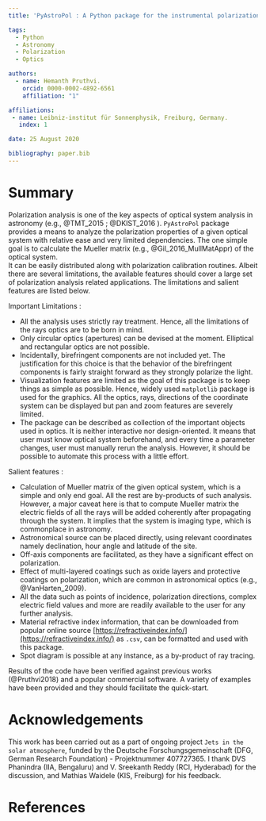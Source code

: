 ```yaml
---
title: 'PyAstroPol : A Python package for the instrumental polarization analysis of the astronomical optics.'

tags:
  - Python
  - Astronomy
  - Polarization
  - Optics

authors:
  - name: Hemanth Pruthvi.
    orcid: 0000-0002-4892-6561
    affiliation: "1"

affiliations:
 - name: Leibniz-institut für Sonnenphysik, Freiburg, Germany.
   index: 1

date: 25 August 2020

bibliography: paper.bib
---
```


# Summary

Polarization analysis is one of the key aspects of optical system analysis in astronomy (e.g., @TMT_2015 ; @DKIST_2016 ). `PyAstroPol` package provides a means to analyze the polarization properties of a given optical system with relative ease and very limited dependencies. The one simple goal is to calculate the Mueller matrix (e.g., @Gil_2016_MullMatAppr) of the optical system.  
It can be easily distributed along with polarization calibration routines. Albeit there are several limitations, the available features should cover a large set of polarization analysis related applications. The limitations and salient features are listed below.

Important Limitations : 
* All the analysis uses strictly ray treatment. Hence, all the limitations of the rays optics are to be born in mind.
* Only circular optics (apertures) can be devised at the moment. Elliptical and rectangular optics are not possible.
* Incidentally, birefringent components are not included yet. The justification for this choice is that the behavior of the birefringent components is fairly straight forward as they strongly polarize the light.
* Visualization features are limited as the goal of this package is to keep things as simple as possible. Hence, widely used `matplotlib` package is used for the graphics. All the optics, rays, directions of the coordinate system can be displayed but pan and zoom features are severely limited.
* The package can be described as collection of the important objects used in optics. It is neither interactive nor design-oriented. It means that user must know optical system beforehand, and every time a parameter changes, user must manually rerun the analysis. However, it should be possible to automate this process with a little effort. 

Salient features :
* Calculation of Mueller matrix of the given optical system, which is a simple and only end goal. All the rest are by-products of such analysis. However, a major caveat here is that to compute Mueller matrix the electric fields of all the rays will be added coherently after propagating through the system. It implies that the system is imaging type, which is commonplace in astronomy. 
* Astronomical source can be placed directly, using relevant coordinates namely declination, hour angle and latitude of the site.
* Off-axis components are facilitated, as they have a significant effect on polarization.
* Effect of multi-layered coatings such as oxide layers and protective coatings on polarization, which are common in astronomical optics (e.g., @VanHarten_2009).
* All the data such as points of incidence, polarization directions, complex electric field values and more are readily available to the user for any further analysis.
* Material refractive index information, that can be downloaded from popular online source [https://refractiveindex.info/](https://refractiveindex.info/) as `.csv`, can be formatted and used with this package.
* Spot diagram is possible at any instance, as a by-product of ray tracing. 

Results of the code have been verified against previous works (@Pruthvi2018) and a popular commercial software. A variety of examples have been provided and they should facilitate the quick-start.

# Acknowledgements

This work has been carried out as a part of ongoing project `Jets in the solar atmosphere`, funded by the Deutsche Forschungsgemeinschaft (DFG, German Research Foundation) - Projektnummer 407727365. I thank DVS Phanindra (IIA, Bengaluru) and V. Sreekanth Reddy (RCI, Hyderabad) for the discussion, and Mathias Waidele (KIS, Freiburg) for his feedback.

# References